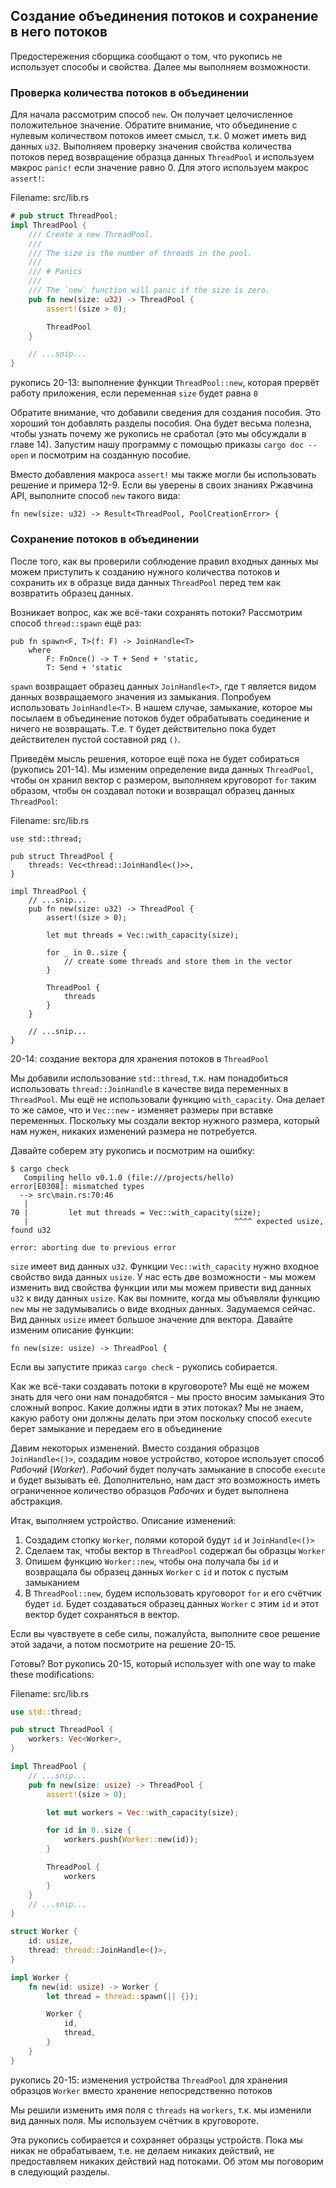 ## Создание объединения потоков и сохранение в него потоков

Предостережения сборщика сообщают о том, что рукопись не использует способы и свойства.
Далее мы выполняем возможности.

### Проверка количества потоков в объединении

Для начала рассмотрим способ `new`. Он получает целочисленное положительное значение.
Обратите внимание, что объединение с нулевым количеством потоков имеет смысл, т.к. 0 может
иметь вид данных `u32`. Выполняем проверку значения свойства количества потоков перед
возвращение образца данных `ThreadPool` и используем макрос `panic!` если значение равно
0. Для этого используем макрос `assert!`:

<span class="filename">Filename: src/lib.rs</span>

```rust
# pub struct ThreadPool;
impl ThreadPool {
    /// Create a new ThreadPool.
    ///
    /// The size is the number of threads in the pool.
    ///
    /// # Panics
    ///
    /// The `new` function will panic if the size is zero.
    pub fn new(size: u32) -> ThreadPool {
        assert!(size > 0);

        ThreadPool
    }

    // ...snip...
}
```

<span class="caption">рукопись 20-13: выполнение функции `ThreadPool::new`, которая прервёт
работу приложения, если переменная `size` будет равна `0`</span>

Обратите внимание, что добавили сведения для создания пособия. Это хороший
тон добавлять разделы пособия. Она будет весьма полезна, чтобы узнать почему
же рукопись не сработал (это мы обсуждали в главе 14). Запустим нашу программу с помощью
приказы `cargo doc --open` и посмотрим на созданную пособие.

Вместо добавления макроса `assert!` мы также могли бы использовать решение и примера
12-9. Если вы уверены в своих знаниях Ржавчина API, выполните способ `new` такого вида:

```rust,ignore
fn new(size: u32) -> Result<ThreadPool, PoolCreationError> {
```

### Сохранение потоков в объединении

После того, как вы проверили соблюдение правил входных данных мы можем приступить к
созданию нужного количества потоков и сохранить их в образце вида данных `ThreadPool`
перед тем как возвратить образец данных.

Возникает вопрос, как же всё-таки сохранять потоки? Рассмотрим способ `thread::spawn`
ещё раз:

```rust,ignore
pub fn spawn<F, T>(f: F) -> JoinHandle<T>
    where
        F: FnOnce() -> T + Send + 'static,
        T: Send + 'static
```

`spawn` возвращает образец данных `JoinHandle<T>`, где `T` является видом данных возвращаемого
значения из замыкания. Попробуем использовать `JoinHandle<T>`.  В нашем случае,
замыкание, которое мы посылаем в объединение потоков будет обрабатывать соединение и ничего
не возвращать. Т.е. `T` будет действительно пока будет действителен пустой составной ряд
`()`.

Приведём мысль решения, которое ещё пока не будет собираться (рукопись 201-14).
Мы изменим определение вида данных `ThreadPool`, чтобы он хранил вектор с размером, выполняем круговорот `for` таким образом, чтобы он создавал потоки и возвращал образец данных `ThreadPool`:

<span class="filename">Filename: src/lib.rs</span>

```rust,ignore
use std::thread;

pub struct ThreadPool {
    threads: Vec<thread::JoinHandle<()>>,
}

impl ThreadPool {
    // ...snip...
    pub fn new(size: u32) -> ThreadPool {
        assert!(size > 0);

        let mut threads = Vec::with_capacity(size);

        for _ in 0..size {
            // create some threads and store them in the vector
        }

        ThreadPool {
            threads
        }
    }

    // ...snip...
}
```

<span class="caption"> 20-14: создание вектора для хранения потоков в `ThreadPool`</span>

Мы добавили использование `std::thread`, т.к. нам понадобиться использовать
`thread::JoinHandle` в качестве вида переменных в `ThreadPool`. Мы ещё не использовали функцию `with_capacity`. Она делает то же самое, что и `Vec::new` - изменяет размеры при вставке переменных. Поскольку мы создали вектор нужного размера, который нам нужен, никаких изменений размера не потребуется.

Давайте соберем эту рукопись и посмотрим на ошибку:

```text
$ cargo check
   Compiling hello v0.1.0 (file:///projects/hello)
error[E0308]: mismatched types
  --> src\main.rs:70:46
   |
70 |         let mut threads = Vec::with_capacity(size);
   |                                              ^^^^ expected usize, found u32

error: aborting due to previous error
```
`size` имеет вид данных `u32`. Функции `Vec::with_capacity` нужно входное свойство вида данных
`usize`. У нас есть две возможности - мы можем изменить вид свойства функции или мы можем
привести вид данных `u32` к виду данных `usize`. Как вы помните, когда мы объявляли функцию `new`
мы не задумывались о виде входных данных. Задумаемся сейчас. Вид данных `usize` имеет большое значение для вектора. Давайте изменим описание функции:

```rust,ignore
fn new(size: usize) -> ThreadPool {
```

Если вы запустите приказ `cargo check` - рукопись собирается.

Как же всё-таки создавать потоки в круговороте? Мы ещё не можем знать для чего они нам понадобятся - мы просто вносим замыкания Это сложный вопрос. Какие должны идти в этих потоках? Мы не знаем, какую работу они должны делать при этом поскольку способ `execute` берет замыкание и передаем его в объединение

Давим некоторых изменений. Вместо создания образцов  `JoinHandle<()>`, создадим новое устройство, которое использует способ *Рабочий* (*Worker*). *Рабочий* будет получать замыкание в способе `execute` и будет вызывать её. Дополнительно, нам даст это возможность иметь ограниченное количество образцов *Рабочих* и
будет выполнена абстракция.

Итак, выполняем устройство. Описание изменений:

1. Создадим стопку `Worker`, полями которой будут `id` и `JoinHandle<()>`
2. Сделаем так, чтобы вектор в `ThreadPool` содержал бы образцы `Worker`
3. Опишем функцию `Worker::new`, чтобы она получала бы `id` и возвращала бы
   образец данных `Worker` с `id` и поток с пустым замыканием
4. В `ThreadPool::new`, будем использовать круговорот `for` и его счётчик будет `id`.
   Будет создаваться образец данных `Worker` с этим `id` и этот вектор будет сохраняться в
   вектор.

Если вы чувствуете в себе силы, пожалуйста, выполните свое решение этой задачи,
а потом посмотрите на решение 20-15.

Готовы? Вот рукопись 20-15, который использует  with one way to make these modifications:

<span class="filename">Filename: src/lib.rs</span>

```rust
use std::thread;

pub struct ThreadPool {
    workers: Vec<Worker>,
}

impl ThreadPool {
    // ...snip...
    pub fn new(size: usize) -> ThreadPool {
        assert!(size > 0);

        let mut workers = Vec::with_capacity(size);

        for id in 0..size {
            workers.push(Worker::new(id));
        }

        ThreadPool {
            workers
        }
    }
    // ...snip...
}

struct Worker {
    id: usize,
    thread: thread::JoinHandle<()>,
}

impl Worker {
    fn new(id: usize) -> Worker {
        let thread = thread::spawn(|| {});

        Worker {
            id,
            thread,
        }
    }
}
```

<span class="caption">рукопись 20-15: изменения устройства `ThreadPool` для хранения
образцов `Worker` вместо хранение непосредственно потоков</span>

Мы решили изменить имя поля с `threads` на `workers`, т.к. мы изменили вид данных
поля. Мы используем счётчик в круговороте.

Эта рукопись собирается и сохраняет образцы устройств. Пока мы никак не обрабатываем,
т.е. не делаем никаких действий, не предоставляем никаких действий над потоками.
Об этом мы поговорим в следующий разделы.
